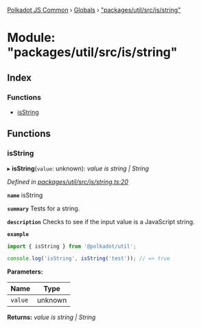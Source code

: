 [Polkadot JS Common](../README.md) › [Globals](../globals.md) › ["packages/util/src/is/string"](_packages_util_src_is_string_.md)

# Module: "packages/util/src/is/string"

## Index

### Functions

* [isString](_packages_util_src_is_string_.md#isstring)

## Functions

###  isString

▸ **isString**(`value`: unknown): *value is string | String*

*Defined in [packages/util/src/is/string.ts:20](https://github.com/polkadot-js/common/blob/45c2afae/packages/util/src/is/string.ts#L20)*

**`name`** isString

**`summary`** Tests for a string.

**`description`** 
Checks to see if the input value is a JavaScript string.

**`example`** 
<BR>

```javascript
import { isString } from '@polkadot/util';

console.log('isString', isString('test')); // => true
```

**Parameters:**

Name | Type |
------ | ------ |
`value` | unknown |

**Returns:** *value is string | String*
